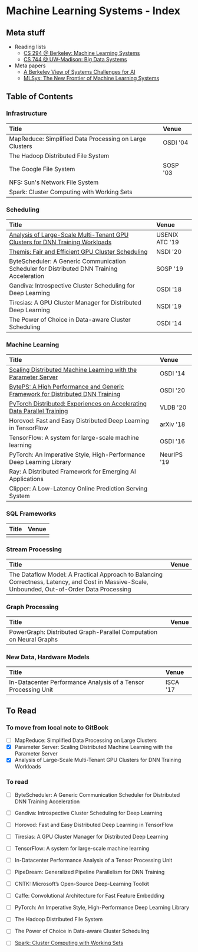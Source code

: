 # Machine Learning Systems - Index

## Meta stuff

* Reading lists
  * [CS 294 @ Berkeley: Machine Learning Systems](https://ucbrise.github.io/cs294-ai-sys-fa19/)
  * [CS 744 @ UW-Madison: Big Data Systems](http://pages.cs.wisc.edu/~shivaram/cs744-fa20/)
* Meta papers
  * [A Berkeley View of Systems Challenges for AI](https://thodrek.github.io/CS839_spring18/papers/EECS-2017-159.pdf)
  * [MLSys: The New Frontier of Machine Learning Systems](https://arxiv.org/pdf/1904.03257.pdf)

## Table of Contents

### Infrastructure

| Title | Venue |
| :--- | :--- |
| MapReduce: Simplified Data Processing on Large Clusters | OSDI '04 |
| The Hadoop Distributed File System |  |
| The Google File System | SOSP '03 |
| NFS: Sun's Network File System |  |
| Spark: Cluster Computing with Working Sets |  |

### Scheduling

| Title | Venue |
| :--- | :--- |
| [Analysis of Large-Scale Multi-Tenant GPU Clusters for DNN Training Workloads](analysis-of-large-scale-multi-tenant-gpu-clusters-for-dnn-training-workloads.md) | USENIX ATC '19 |
| [Themis: Fair and Efficient GPU Cluster Scheduling](themis-fair-and-efficient-gpu-cluster-scheduling.md) | NSDI '20 |
| ByteScheduler: A Generic Communication Scheduler for Distributed DNN Training Acceleration | SOSP '19 |
| Gandiva: Introspective Cluster Scheduling for Deep Learning | OSDI '18 |
| Tiresias: A GPU Cluster Manager for Distributed Deep Learning | NSDI '19 |
| The Power of Choice in Data-aware Cluster Scheduling | OSDI '14 |

### Machine Learning

| Title | Venue |
| :--- | :--- |
| [Scaling Distributed Machine Learning with the Parameter Server](scaling-distributed-machine-learning-with-the-parameter-server.md) | OSDI '14 |
| [BytePS: A High Performance and Generic Framework for Distributed DNN Training](byteps-a-high-performance-and-generic-framework-for-distributed-dnn-training.md) | OSDI '20 |
| [PyTorch Distributed: Experiences on Accelerating Data Parallel Training](pytorch-distributed-experiences-on-accelerating-data-parallel-training.md) | VLDB '20 |
| Horovod: Fast and Easy Distributed Deep Learning in TensorFlow | arXiv '18 |
| TensorFlow: A system for large-scale machine learning | OSDI '16 |
| PyTorch: An Imperative Style, High-Performance Deep Learning Library | NeurIPS '19 |
| Ray: A Distributed Framework for Emerging AI Applications |  |
| Clipper: A Low-Latency Online Prediction Serving System |  |

### SQL Frameworks

| Title | Venue |
| :--- | :--- |
|  |  |

### Stream Processing

| Title | Venue |
| :--- | :--- |
| The Dataflow Model: A Practical Approach to Balancing Correctness, Latency, and Cost in Massive-Scale, Unbounded, Out-of-Order Data Processing |  |

### Graph Processing

| Title | Venue |
| :--- | :--- |
| PowerGraph: Distributed Graph-Parallel Computation on Neural Graphs |  |

### New Data, Hardware Models

| Title | Venue |
| :--- | :--- |
| In-Datacenter Performance Analysis of a Tensor Processing Unit | ISCA '17 |

## To Read

### To move from local note to GitBook

* [ ] MapReduce: Simplified Data Processing on Large Clusters
* [x] Parameter Server: Scaling Distributed Machine Learning with the Parameter Server
* [x] Analysis of Large-Scale Multi-Tenant GPU Clusters for DNN Training Workloads

### To read

* [ ] ByteScheduler: A Generic Communication Scheduler for Distributed DNN Training Acceleration
* [ ] Gandiva: Introspective Cluster Scheduling for Deep Learning
* [ ] Horovod: Fast and Easy Distributed Deep Learning in TensorFlow
* [ ] Tiresias: A GPU Cluster Manager for Distributed Deep Learning
* [ ] TensorFlow: A system for large-scale machine learning
* [ ] In-Datacenter Performance Analysis of a Tensor Processing Unit
* [ ] PipeDream: Generalized Pipeline Parallelism for DNN Training
* [ ] CNTK: Microsoft’s Open-Source Deep-Learning Toolkit
* [ ] Caffe: Convolutional Architecture for Fast Feature Embedding
* [ ] PyTorch: An Imperative Style, High-Performance Deep Learning Library
* [ ] The Hadoop Distributed File System
* [ ] The Power of Choice in Data-aware Cluster Scheduling
* [ ] [Spark: Cluster Computing with Working Sets](https://www.usenix.org/legacy/event/hotcloud10/tech/full_papers/Zaharia.pdf)



